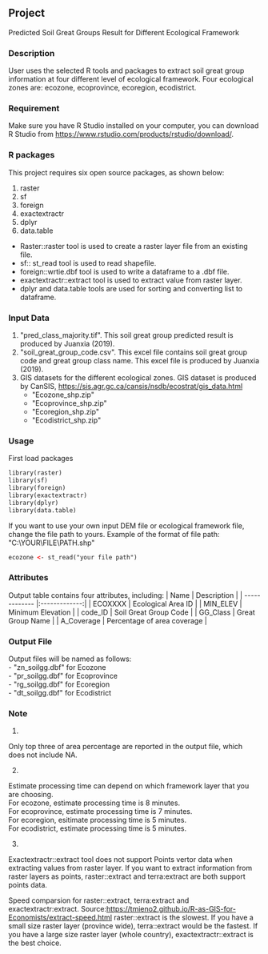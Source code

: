 ## Project

Predicted Soil Great Groups Result for Different Ecological Framework

### Description

User uses the selected R tools and packages to extract soil great group information at four different level of ecological framework.
Four ecological zones are: ecozone, ecoprovince, ecoregion, ecodistrict.

### Requirement

Make sure you have R Studio installed on your computer, you can download R Studio from https://www.rstudio.com/products/rstudio/download/.

### R packages

This project requires six open source packages, as shown below:

1. raster          
2. sf                
3. foreign           
4. exactextractr
5. dplyr
6. data.table

 - Raster::raster tool is used to create a raster layer file from an existing file.
 - sf:: st_read tool is used to read shapefile.
 - foreign::wrtie.dbf tool is used to write a dataframe to a .dbf file.
 - exactextractr::extract tool is used to extract value from raster layer. 
 - dplyr and data.table tools are used for sorting and converting list to dataframe.

### Input Data

1. "pred_class_majority.tif". This soil great group predicted result is produced by Juanxia (2019).
2. "soil_great_group_code.csv". This excel file contains soil great group code and great group class name. This excel file is produced by Juanxia (2019).
3. GIS datasets for the different ecological zones. GIS dataset is produced by CanSIS, https://sis.agr.gc.ca/cansis/nsdb/ecostrat/gis_data.html
	- "Ecozone_shp.zip"
	- "Ecoprovince_shp.zip"
	- "Ecoregion_shp.zip"
	- "Ecodistrict_shp.zip"

### Usage

First load packages
```html
library(raster)
library(sf)
library(foreign)
library(exactextractr)
library(dplyr)
library(data.table)
```

If you want to use your own input DEM file or ecological framework file, change the file path to yours.
Example of the format of file path: "C:\\YOUR\\FILE\\PATH.shp"
```html
ecozone <- st_read("your file path") 
```

### Attributes
Output table contains four attributes, including:
| Name          | Description   |
| ------------- |:-------------:|
| ECOXXXX    | Ecological Area ID |
| MIN_ELEV     | Minimum Elevation      |
| code_ID | Soil Great Group Code      |
| GG_Class | Great Group Name     |
| A_Coverage | Percentage of area coverage      |




### Output File

Output files will be named as follows: <br />
	- "zn_soilgg.dbf" for Ecozone <br />
	- "pr_soilgg.dbf" for Ecoprovince <br />
	- "rg_soilgg.dbf" for Ecoregion <br />
	- "dt_soilgg.dbf" for Ecodistrict
  
### Note
1.
Only top three of area percentage are reported in the output file, which does not include NA.  <br />

2.
Estimate processing time can depend on which framework layer that you are choosing. <br />
For ecozone, estimate processing time is 8 minutes. <br />
For ecoprovince, estimate processing time is 7 minutes. <br />
For ecoregion, esitimate processing time is 5 minutes. <br />
For ecodistrict, estimate processing time is 5 minutes. <br />

3.
Exactextractr::extract tool does not support Points vertor data when extracting values from raster layer. 
If you want to extract information from raster layers as points, raster::extract and terra:extract are both support points data.

Speed comparsion for raster::extract, terra:extract and exactextractr:extract. Source:https://tmieno2.github.io/R-as-GIS-for-Economists/extract-speed.html
raster::extract is the slowest.
If you have a small size raster layer (province wide), terra::extract would be the fastest.
If you have a large size raster layer (whole country), exactextractr::extract is the best choice. 
